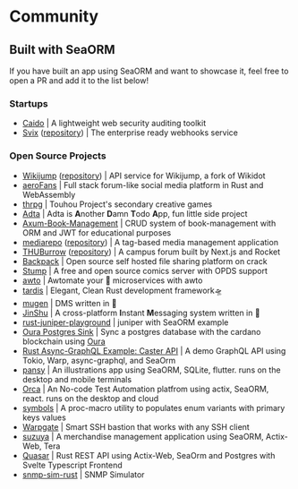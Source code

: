 # Community

## Built with SeaORM

If you have built an app using SeaORM and want to showcase it, feel free to open a PR and add it to the list below!

### Startups

- [Caido](https://caido.io/) | A lightweight web security auditing toolkit
- [Svix](https://www.svix.com/) ([repository](https://github.com/svix/svix-webhooks)) | The enterprise ready webhooks service

### Open Source Projects

- [Wikijump](https://github.com/scpwiki/wikijump) ([repository](https://github.com/scpwiki/wikijump/tree/develop/deepwell)) | API service for Wikijump, a fork of Wikidot
- [aeroFans](https://github.com/naryand/aerofans) | Full stack forum-like social media platform in Rust and WebAssembly
- [thrpg](https://github.com/thrpg/thrpg) | Touhou Project's secondary creative games
- [Adta](https://github.com/aaronleopold/adta) | Adta is **A**nother **D**amn **T**odo **A**pp, fun little side project
- [Axum-Book-Management](https://github.com/lz1998/axum-book-management) | CRUD system of book-management with ORM and JWT for educational purposes
- [mediarepo](https://mediarepo.trivernis.dev) ([repository](https://github.com/Trivernis/mediarepo)) | A tag-based media management application
- [THUBurrow](https://thuburrow.com) ([repository](https://github.com/BobAnkh/THUBurrow)) | A campus forum built by Next.js and Rocket
- [Backpack](https://github.com/JSH32/Backpack) | Open source self hosted file sharing platform on crack
- [Stump](https://github.com/aaronleopold/stump) | A free and open source comics server with OPDS support
- [awto](https://github.com/awto-rs/awto) | Awtomate your 🦀 microservices with awto
- [tardis](https://github.com/ideal-world/tardis) | Elegant, Clean Rust development framework🛸
- [mugen](https://github.com/koopa1338/mugen-dms) | DMS written in 🦀
- [JinShu](https://github.com/gengteng/jinshu) | A cross-platform **I**nstant **M**essaging system written in 🦀
- [rust-juniper-playground](https://github.com/Yama-Tomo/rust-juniper-playground) | juniper with SeaORM example
- [Oura Postgres Sink](https://github.com/dcSpark/oura-postgres-sink) | Sync a postgres database with the cardano blockchain using [Oura](https://github.com/txpipe/oura)
- [Rust Async-GraphQL Example: Caster API](https://github.com/bkonkle/rust-example-caster-api) | A demo GraphQL API using Tokio, Warp, async-graphql, and SeaOrm
- [pansy](https://github.com/niuhuan/pansy) | An illustrations app using SeaORM, SQLite, flutter. runs on the desktop and mobile terminals
- [Orca](https://github.com/workfoxes/orca) | An No-code Test Automation platfrom using actix, SeaORM, react. runs on the desktop and cloud
- [symbols](https://github.com/nappa85/symbols) | A proc-macro utility to populates enum variants with primary keys values
- [Warpgate](https://github.com/warp-tech/warpgate) | Smart SSH bastion that works with any SSH client
- [suzuya](https://github.com/SH11235/suzuya) | A merchandise management application using SeaORM, Actix-Web, Tera
- [Quasar](https://github.com/Technik97/Quasar) | Rust REST API using Actix-Web, SeaOrm and Postgres with Svelte Typescript Frontend
- [snmp-sim-rust](https://github.com/sonalake/snmp-sim-rust) | SNMP Simulator
